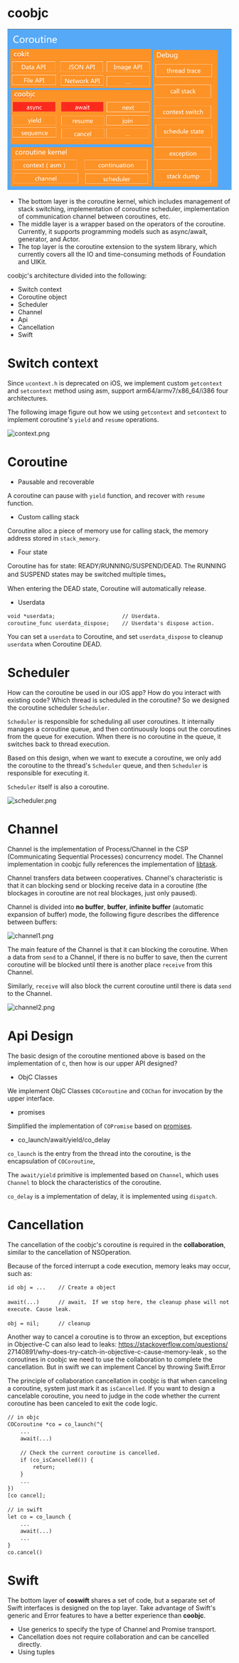 # coobjc

![framework_arch.png](images/framework_arch.png)

* The bottom layer is the coroutine kernel, which includes management of stack switching, implementation of coroutine scheduler, implementation of communication channel between coroutines, etc.
* The middle layer is a wrapper based on the operators of the coroutine. Currently, it supports programming models such as async/await, generator, and Actor.
* The top layer is the coroutine extension to the system library, which currently covers all the IO and time-consuming methods of Foundation and UIKit.

coobjc's architecture divided into the following:

- Switch context
- Coroutine object
- Scheduler
- Channel
- Api
- Cancellation
- Swift

# Switch context

Since `ucontext.h` is deprecated on iOS, we implement custom `getcontext` and `setcontext` method using asm, support arm64/armv7/x86_64/i386 four architectures.

The following image figure out how we using `getcontext` and `setcontext` to implement coroutine's `yield` and `resume` operations.

![context.png](/docs/images/context.png)

# Coroutine

- Pausable and recoverable

A coroutine can pause with `yield` function, and recover with `resume` function.

- Custom calling stack

Coroutine alloc a piece of memory use for calling stack, the memory address stored in `stack_memory`.

- Four state

Coroutine has for state: READY/RUNNING/SUSPEND/DEAD. The RUNNING and SUSPEND states may be switched multiple times。

When entering the DEAD state, Coroutine will automatically release.

- Userdata

```
void *userdata;                     // Userdata.
coroutine_func userdata_dispose;    // Userdata's dispose action.
```

You can set a `userdata` to Coroutine, and set `userdata_dispose` to cleanup `userdata` when Coroutine DEAD. 


# Scheduler

How can the coroutine be used in our iOS app? How do you interact with existing code? Which thread is scheduled in the coroutine? So we designed the coroutine scheduler `Scheduler`.

`Scheduler` is responsible for scheduling all user coroutines. It internally manages a coroutine queue, and then continuously loops out the coroutines from the queue for execution. When there is no coroutine in the queue, it switches back to thread execution.

Based on this design, when we want to execute a coroutine, we only add the coroutine to the thread's `Scheduler` queue, and then `Scheduler` is responsible for executing it.

`Scheduler` itself is also a coroutine.

![scheduler.png](/docs/images/scheduler.png)

# Channel 

Channel is the implementation of Process/Channel in the CSP (Communicating Sequential Processes) concurrency model. The Channel implementation in coobjc fully references the implementation of [libtask](https://swtch.com/libtask/).


Channel transfers data between cooperatives. Channel's characteristic is that it can blocking send or blocking receive data in a coroutine (the blockages in coroutine are not real blockages, just only paused).


Channel is divided into **no buffer**, **buffer**, **infinite buffer** (automatic expansion of buffer) mode, the following figure describes the difference between buffers:

![channel1.png](/docs/images/channel1.png)

The main feature of the Channel is that it can blocking the coroutine. When a data from `send` to a Channel, if there is no buffer to save, then the current coroutine will be blocked until there is another place `receive` from this Channel. 

Similarly, `receive` will also block the current coroutine until there is data `send` to the Channel.

![channel2.png](/docs/images/channel2.png)

# Api Design

The basic design of the coroutine mentioned above is based on the implementation of c, then how is our upper API designed?

- ObjC Classes

We implement ObjC Classes `COCoroutine` and `COChan` for invocation by the upper interface.

- promises
 
Simplified the implementation of `COPromise` based on [promises](https://github.com/google/promises). 
 
- co_launch/await/yield/co_delay
 
`co_launch` is the entry from the thread into the coroutine, is the encapsulation of `COCoroutine`,

The `await/yield` primitive is implemented based on `Channel`, which uses `Channel` to block the characteristics of the coroutine.

`co_delay` is a implementation of delay, it is implemented using `dispatch`.

# Cancellation

The cancellation of the coobjc's coroutine is required in the **collaboration**, similar to the cancellation of NSOperation.

Because of the forced interrupt a code execution, memory leaks may occur, such as:

```
id obj = ...    // Create a object

await(...)      // await， If we stop here, the cleanup phase will not execute. Cause leak.

obj = nil;      // cleanup
```

Another way to cancel a coroutine is to throw an exception, but exceptions in Objective-C can also lead to leaks: https://stackoverflow.com/questions/ 27140891/why-does-try-catch-in-objective-c-cause-memory-leak , so the coroutines in coobjc we need to use the collaboration to complete the cancellation. But in swift we can implement Cancel by throwing Swift.Error

The principle of collaboration cancellation in coobjc is that when canceling a coroutine, system just mark it as `isCancelled`. If you want to design a cancelable coroutine, you need to judge in the code whether the current coroutine has been canceled to exit the code logic.

```
// in objc
COCoroutine *co = co_launch(^{
    ...
    await(...)

    // Check the current coroutine is cancelled.
    if (co_isCancelled()) {
        return;
    }
    ...
})
[co cancel];

// in swift
let co = co_launch {
    ...
    await(...)
    ...
}
co.cancel()

```

# Swift

The bottom layer of **coswift** shares a set of code, but a separate set of Swift interfaces is designed on the top layer. Take advantage of Swift's generic and Error features to have a better experience than **coobjc**.

- Use generics to specify the type of Channel and Promise transport.
- Cancellation does not require collaboration and can be cancelled directly.
- Using tuples
